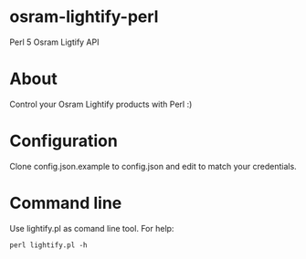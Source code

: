 # osram-lightify-perl
Perl 5 Osram Ligtify API

# About
Control your Osram Lightify products with Perl :)

# Configuration
Clone config.json.example to config.json and edit to match your credentials.

# Command line
Use lightify.pl as comand line tool.
For help:
```
perl lightify.pl -h
```
